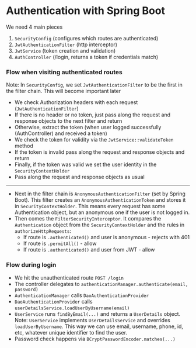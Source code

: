 # Authentication with Spring Boot

We need 4 main pieces

1. `SecurityConfig` (configures which routes are authenticated)
2. `JwtAuthenticationFilter` (http interceptor)
3. `JwtService` (token creation and validation)
4. `AuthController` (/login, returns a token if credentials match)

### Flow when visiting authenticated routes

Note: In `SecurityConfig`, we set `JwtAuthenticationFilter` to be the first in the filter chain. This will become important later

- We check Authorization headers with each request (`JwtAuthenticationFilter`)
- If there is no header or no token, just pass along the request and response objects to the next filter and return
- Otherwise, extract the token (when user logged successfully (AuthController) and received a token)
- We check the token for validity via the `JwtService::validateToken` method
- If the token is invalid pass along the request and response objects and return
- Finally, if the token was valid we set the user identity in the `SecurityContextHolder`
- Pass along the request and response objects as usual
---
- Next in the filter chain is `AnonymousAuthenticationFilter` (set by Spring Boot). This filter creates an `AnonymousAuthenticationToken` and stores it in `SecurityContextHolder`. This means every request has some Authentication object, but an anonymous one if the user is not logged in.
- Then comes the `FilterSecurityInterceptor`. It compares the `Authentication` object from the `SecurityContextHolder` and the rules in `authorizeHttpRequests`:
    * If route is `.authenticated()` and user is anonymous - rejects with 401
    * If route is `.permitAll()` - allow
    * If route is `.authenticated()` and user from JWT - allow


### Flow during login

- We hit the unauthenticated route `POST /login`
- The controller delegates to `authenticationManager.authenticate(email, password)`
- `AuthenticationManager` calls `DaoAuthenticationProvider`
- `DaoAuthenticationProvider` calls `userDetailsService.loadUserByUsername(email)`
- `UserService` runs `findByEmail(...)` and returns a `UserDetails` object. Note: `UserService` implements `UserDetailsService` and overrides `loadUserByUsername`. This way we can use email, username, phone, id, etc, whatever unique identifier to find the user.
- Password check happens via `BCryptPasswordEncoder.matches(...)`